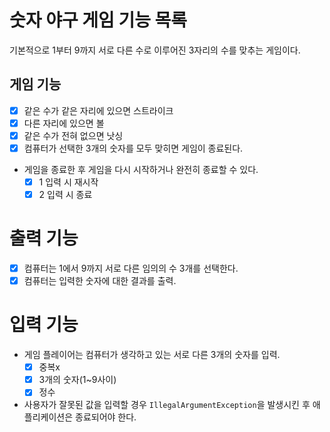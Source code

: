 # 숫자 야구 게임 기능 목록
기본적으로 1부터 9까지 서로 다른 수로 이루어진 3자리의 수를 맞추는 게임이다.


## 게임 기능
- [x] 같은 수가 같은 자리에 있으면 스트라이크
- [x] 다른 자리에 있으면 볼
- [x] 같은 수가 전혀 없으면 낫싱
- [x] 컴퓨터가 선택한 3개의 숫자를 모두 맞히면 게임이 종료된다.
- 게임을 종료한 후 게임을 다시 시작하거나 완전히 종료할 수 있다.
  - [x] 1 입력 시 재시작
  - [x] 2 입력 시 종료

# 출력 기능
- [x] 컴퓨터는 1에서 9까지 서로 다른 임의의 수 3개를 선택한다.
- [x] 컴퓨터는 입력한 숫자에 대한 결과를 출력.

# 입력 기능
- 게임 플레이어는 컴퓨터가 생각하고 있는 서로 다른 3개의 숫자를 입력. 
  - [x] 중복x
  - [x] 3개의 숫자(1~9사이)
  - [x] 정수
- 사용자가 잘못된 값을 입력할 경우 `IllegalArgumentException`을 발생시킨 후 애플리케이션은 종료되어야 한다.
